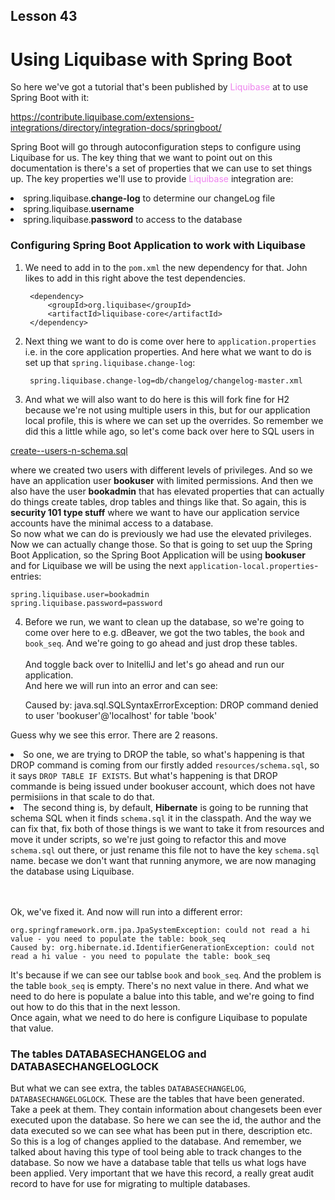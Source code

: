 ## Lesson 43 
#  Using Liquibase with Spring Boot

So here we've got a tutorial that's been published by <span style="color:violet">Liquibase</span>
at to use Spring Boot with it:

https://contribute.liquibase.com/extensions-integrations/directory/integration-docs/springboot/

Spring Boot will go through autoconfiguration steps to configure using
Liquibase for us. The key thing that we want to point out on this documentation is there's a set of properties that we can use to set things up.
The key properties we'll use to provide <span style="color:violet">Liquibase</span> integration are:

<li>spring.liquibase.<b>change-log</b> to determine our changeLog file
<li>spring.liquibase.<b>username</b> 
<li>spring.liquibase.<b>password</b> to access to the database

### Configuring Spring Boot Application to work with Liquibase

1. We need to add in to the <code>pom.xml</code> the new dependency for that.
   John likes to add in this right above the test dependencies.

        <dependency>
   	        <groupId>org.liquibase</groupId>
   	        <artifactId>liquibase-core</artifactId>
        </dependency>

2. Next thing we want to do is come over here to <code>application.properties</code> i.e. in the core application properties.
   And here what we want to do is set up that <code>spring.liquibase.change-log</code>:

   
        spring.liquibase.change-log=db/changelog/changelog-master.xml

3. And what we will also want to do here is this will fork fine for H2
   because we're not using multiple users in this, but for our application local profile, this is where we can set up the overrides.
   So remember we did this a little while ago, so let's come back over here
   to SQL users in

[create--users-n-schema.sql](../src/main/scripts/create--users-n-schema.sql)

where we created two users with different levels of privileges.
And so we have an application user <b>bookuser</b> with limited permissions.
And then we also have the user <b>bookadmin</b> that
has elevated properties that can actually do things create tables, drop tables and things like that.
So again, this is <b>security 101 type stuff</b> where we want to have
our application service accounts have the minimal access to a database.
<br>So now what we can do is previously we had use the elevated privileges.
Now we can actually change those.
So that is going to set uup the Spring Boot Application,
so the Spring Boot Application will be using <b>bookuser</b>  
and for Liquibase we will be using the next <code>application-local.properties</code>-entries:

	spring.liquibase.user=bookadmin
	spring.liquibase.password=password

4. Before we run, we want to clean up the database,
   so we're going to come over here to e.g. dBeaver,
   we got the two tables, the <code>book</code> and <code>book_seq</code>.
   And we're going to go ahead and just drop these tables.
   <br><br>
   And toggle back over to InitelliJ and let's go ahead and run our application.
   <br>And here we will run into an error and can see:

   
    Caused by: java.sql.SQLSyntaxErrorException: DROP command denied to user 'bookuser'@'localhost' for table 'book'

Guess why we see this error. There are 2 reasons.
<li>So one, we are trying to DROP the table, so what's happening is that DROP command is coming from our firstly added <code>resources/schema.sql</code>, so it says <code>DROP TABLE IF EXISTS</code>. But what's happening is that DROP commande is being issued under bookuser account, which does not have permisiions in that scale to do that.
<li>The second thing is, by default, <b>Hibernate</b> is going to be running that schema SQL when it finds <code>schema.sql</code> it in the classpath.
And the way we can fix that, fix both of those things is 
we want to take it from resources and move it under scripts, so we're
just going to refactor this and move <code>schema.sql</code> out there, or just rename this file not to have the key <code>schema.sql</code> name.
becase we don't want that running anymore, we are now managing the database using Liquibase.

<br><br>Ok, we've fixed it. And now will run into a different error:

	org.springframework.orm.jpa.JpaSystemException: could not read a hi value - you need to populate the table: book_seq
	Caused by: org.hibernate.id.IdentifierGenerationException: could not read a hi value - you need to populate the table: book_seq

It's because if we can see our tablse <code>book</code> and <code>book_seq</code>. And the problem is the table <code>book_seq</code> is empty. There's no next value in there. And what we need to do here is populate a balue into this table, and we're going to find out how to do this that in the next lesson.
<br> Once again, what we need to do here is configure Liquibase to populate that value.

### The tables DATABASECHANGELOG and DATABASECHANGELOGLOCK

But what we can see extra, the tables <code>DATABASECHANGELOG</code>,
<code>DATABASECHANGELOGLOCK</code>. These are the tables that have been generated. Take a peek at them. They contain information about changesets
been ever executed upon the database.
So here we can see the id, the author and the data executed so
we can see what has been put in there, description etc. So this is a log of changes applied to the database.
And remember, we talked about having this type of tool being able to track
changes to the database. So now we have a database table that tells us what logs have been applied. Very important that we have this record, a really great audit record to have for use for migrating to multiple databases.



<br><br>